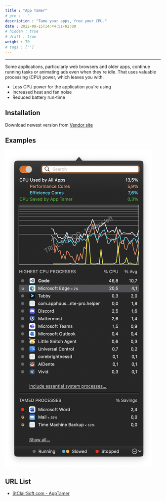 ```yaml
---
title : "App Tamer"
# pre : ' '
description : "Tame your apps, free your CPU."
date : 2022-09-15T14:44:51+02:00
# hidden : true
# draft : true
weight : 70
# tags : ['']
---
```


---

Some applications, particularly web browsers and older apps, continue running tasks or animating ads even when they're idle. That uses valuable processing (CPU) power, which leaves you with:

- Less CPU power for the application you're using
- Increased heat and fan noise
- Reduced battery run-time

## Installation

Download newest version from [Vendor site](https://stclairsoft.com/AppTamer/index.html)

## Examples

![example](images/example1.png)

## URL List

- [StClairSoft.com - AppTamer](https://stclairsoft.com/AppTamer/index.html)
